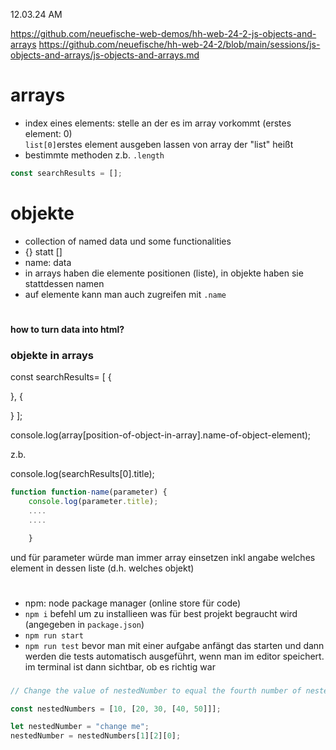 12.03.24 AM<br>

https://github.com/neuefische-web-demos/hh-web-24-2-js-objects-and-arrays
https://github.com/neuefische/hh-web-24-2/blob/main/sessions/js-objects-and-arrays/js-objects-and-arrays.md

# arrays

- index eines elements: stelle an der es im array vorkommt (erstes element: 0)<br>
  `list[0]`erstes element ausgeben lassen von array der "list" heißt
- bestimmte methoden z.b. `.length`

```js
const searchResults = [];
```

# objekte

- collection of named data und some functionalities
- {} statt []
- name: data
- in arrays haben die elemente positionen (liste), in objekte haben sie stattdessen namen
- auf elemente kann man auch zugreifen mit `.name`

#

**how to turn data into html?**

### objekte in arrays

const searchResults= [
{

},
{

}
];

console.log(array[position-of-object-in-array].name-of-object-element);

z.b.

console.log(searchResults[0].title);

```js
function function-name(parameter) {
    console.log(parameter.title);
    ....
    ....

    }
```

und für parameter würde man immer array einsetzen inkl angabe welches element in dessen liste (d.h. welches objekt)<br>

#

- npm: node package manager (online store für code)
- `npm i` befehl um zu installieen was für best projekt begraucht wird (angegeben in `package.json`)
- `npm run start`
- `npm run test` bevor man mit einer aufgabe anfängt das starten und dann werden die tests automatisch ausgeführt, wenn man im editor speichert. im terminal ist dann sichtbar, ob es richtig war

###

```js
// Change the value of nestedNumber to equal the fourth number of nestedNumbers using bracket notation.

const nestedNumbers = [10, [20, 30, [40, 50]]];

let nestedNumber = "change me";
nestedNumber = nestedNumbers[1][2][0];
```
